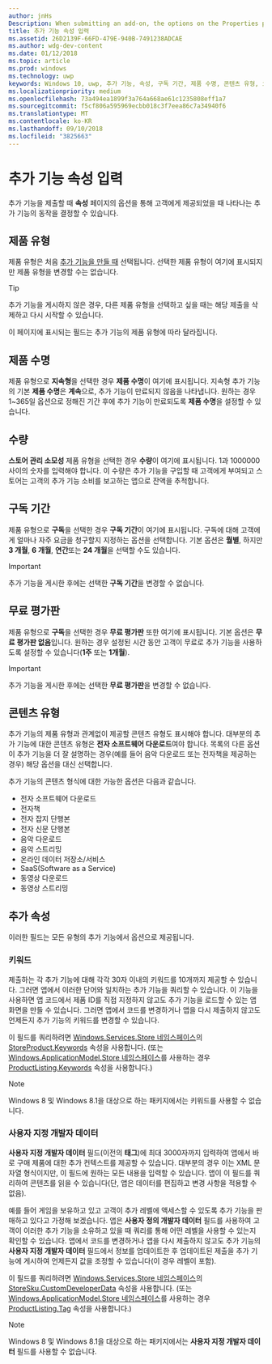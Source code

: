 ```yaml
---
author: jnHs
Description: When submitting an add-on, the options on the Properties page help determine the behavior of your add-on when offered to customers.
title: 추가 기능 속성 입력
ms.assetid: 26D2139F-66FD-479E-940B-7491238ADCAE
ms.author: wdg-dev-content
ms.date: 01/12/2018
ms.topic: article
ms.prod: windows
ms.technology: uwp
keywords: Windows 10, uwp, 추가 기능, 속성, 구독 기간, 제품 수명, 콘텐츠 유형, iap, 앱에서 바로 구매, 앱에서 바로 구매 제품
ms.localizationpriority: medium
ms.openlocfilehash: 73a494ea1899f3a764a668ae61c1235808eff1a7
ms.sourcegitcommit: f5cf806a595969ecbb018c3f7eea86c7a34940f6
ms.translationtype: MT
ms.contentlocale: ko-KR
ms.lasthandoff: 09/10/2018
ms.locfileid: "3825663"
---
```

# <a name="enter-add-on-properties"></a>추가 기능 속성 입력


추가 기능을 제출할 때 **속성** 페이지의 옵션을 통해 고객에게 제공되었을 때 나타나는 추가 기능의 동작을 결정할 수 있습니다.

## <a name="product-type"></a>제품 유형

제품 유형은 처음 [추가 기능을 만들 때](set-your-add-on-product-id.md) 선택됩니다. 선택한 제품 유형이 여기에 표시되지만 제품 유형을 변경할 수는 없습니다.

> [!TIP]
> 추가 기능을 게시하지 않은 경우, 다른 제품 유형을 선택하고 싶을 때는 해당 제출을 삭제하고 다시 시작할 수 있습니다.

이 페이지에 표시되는 필드는 추가 기능의 제품 유형에 따라 달라집니다.


## <a name="product-lifetime"></a>제품 수명

제품 유형으로 **지속형**을 선택한 경우 **제품 수명**이 여기에 표시됩니다. 지속형 추가 기능의 기본 **제품 수명**은 **계속**으로, 추가 기능이 만료되지 않음을 나타냅니다. 원하는 경우 1~365일 옵션으로 정해진 기간 후에 추가 기능이 만료되도록 **제품 수명**을 설정할 수 있습니다.


## <a name="quantity"></a>수량

**스토어 관리 소모성** 제품 유형을 선택한 경우 **수량**이 여기에 표시됩니다. 1과 1000000 사이의 숫자를 입력해야 합니다. 이 수량은 추가 기능을 구입할 때 고객에게 부여되고 스토어는 고객의 추가 기능 소비를 보고하는 앱으로 잔액을 추적합니다.


## <a name="subscription-period"></a>구독 기간

제품 유형으로 **구독**을 선택한 경우 **구독 기간**이 여기에 표시됩니다. 구독에 대해 고객에게 얼마나 자주 요금을 청구할지 지정하는 옵션을 선택합니다. 기본 옵션은 **월별**, 하지만 **3 개월**, **6 개월**, **연간**또는 **24 개월**을 선택할 수도 있습니다.

> [!IMPORTANT]
> 추가 기능을 게시한 후에는 선택한 **구독 기간**을 변경할 수 없습니다.


## <a name="free-trial"></a>무료 평가판

제품 유형으로 **구독**을 선택한 경우 **무료 평가판** 또한 여기에 표시됩니다. 기본 옵션은 **무료 평가판 없음**입니다. 원하는 경우 설정된 시간 동안 고객이 무료로 추가 기능을 사용하도록 설정할 수 있습니다(**1주** 또는 **1개월**). 

> [!IMPORTANT]
> 추가 기능을 게시한 후에는 선택한 **무료 평가판**을 변경할 수 없습니다.


## <a name="content-type"></a>콘텐츠 유형

추가 기능의 제품 유형과 관계없이 제공할 콘텐츠 유형도 표시해야 합니다. 대부분의 추가 기능에 대한 콘텐츠 유형은 **전자 소프트웨어 다운로드**여야 합니다. 목록의 다른 옵션이 추가 기능을 더 잘 설명하는 경우(예를 들어 음악 다운로드 또는 전자책을 제공하는 경우) 해당 옵션을 대신 선택합니다.

추가 기능의 콘텐츠 형식에 대한 가능한 옵션은 다음과 같습니다.

-   전자 소프트웨어 다운로드
-   전자책
-   전자 잡지 단행본
-   전자 신문 단행본
-   음악 다운로드
-   음악 스트리밍
-   온라인 데이터 저장소/서비스
-   SaaS(Software as a Service)
-   동영상 다운로드
-   동영상 스트리밍


## <a name="additional-properties"></a>추가 속성

이러한 필드는 모든 유형의 추가 기능에서 옵션으로 제공됩니다.

<span id="keywords" />

### <a name="keywords"></a>키워드

제출하는 각 추가 기능에 대해 각각 30자 이내의 키워드를 10개까지 제공할 수 있습니다. 그러면 앱에서 이러한 단어와 일치하는 추가 기능을 쿼리할 수 있습니다. 이 기능을 사용하면 앱 코드에서 제품 ID를 직접 지정하지 않고도 추가 기능을 로드할 수 있는 앱 화면을 만들 수 있습니다. 그러면 앱에서 코드를 변경하거나 앱을 다시 제출하지 않고도 언제든지 추가 기능의 키워드를 변경할 수 있습니다.

이 필드를 쿼리하려면 [Windows.Services.Store 네임스페이스](https://docs.microsoft.com/uwp/api/Windows.Services.Store)의 [StoreProduct.Keywords](https://docs.microsoft.com/uwp/api/windows.services.store.storeproduct.Keywords) 속성을 사용합니다. (또는 [Windows.ApplicationModel.Store 네임스페이스](https://docs.microsoft.com/uwp/api/Windows.ApplicationModel.Store)를 사용하는 경우 [ProductListing.Keywords](https://docs.microsoft.com/uwp/api/windows.applicationmodel.store.productlisting.Keywords) 속성을 사용합니다.)

> [!NOTE]
> Windows 8 및 Windows 8.1을 대상으로 하는 패키지에서는 키워드를 사용할 수 없습니다.

<span id="custom-developer-data" />

### <a name="custom-developer-data"></a>사용자 지정 개발자 데이터

**사용자 지정 개발자 데이터** 필드(이전의 **태그**)에 최대 3000자까지 입력하여 앱에서 바로 구매 제품에 대한 추가 컨텍스트를 제공할 수 있습니다. 대부분의 경우 이는 XML 문자열 형식이지만, 이 필드에 원하는 모든 내용을 입력할 수 있습니다. 앱이 이 필드를 쿼리하여 콘텐츠를 읽을 수 있습니다(단, 앱은 데이터를 편집하고 변경 사항을 적용할 수 없음).

예를 들어 게임을 보유하고 있고 고객이 추가 레벨에 액세스할 수 있도록 추가 기능을 판매하고 있다고 가정해 보겠습니다. 앱은 **사용자 정의 개발자 데이터** 필드를 사용하여 고객이 이러한 추가 기능을 소유하고 있을 때 쿼리를 통해 어떤 레벨을 사용할 수 있는지 확인할 수 있습니다. 앱에서 코드를 변경하거나 앱을 다시 제출하지 않고도 추가 기능의 **사용자 지정 개발자 데이터** 필드에서 정보를 업데이트한 후 업데이트된 제출을 추가 기능에 게시하여 언제든지 값을 조정할 수 있습니다(이 경우 레벨이 포함).

이 필드를 쿼리하려면 [Windows.Services.Store 네임스페이스](https://docs.microsoft.com/uwp/api/Windows.Services.Store)의 [StoreSku.CustomDeveloperData](https://docs.microsoft.com/uwp/api/windows.services.store.storesku.customdeveloperdata#Windows_Services_Store_StoreSku_CustomDeveloperData) 속성을 사용합니다. (또는 [Windows.ApplicationModel.Store 네임스페이스](https://docs.microsoft.com/uwp/api/Windows.ApplicationModel.Store)를 사용하는 경우 [ProductListing.Tag](https://docs.microsoft.com/uwp/api/windows.applicationmodel.store.productlisting.tag#Windows_ApplicationModel_Store_ProductListing_Tag) 속성을 사용합니다.)

> [!NOTE]
> Windows 8 및 Windows 8.1을 대상으로 하는 패키지에서는 **사용자 지정 개발자 데이터** 필드를 사용할 수 없습니다.

 

 

 
